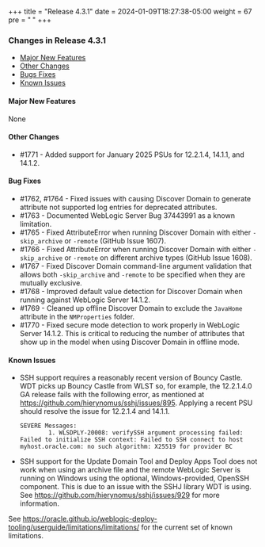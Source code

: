 +++
title = "Release 4.3.1"
date = 2024-01-09T18:27:38-05:00
weight = 67
pre = "<b> </b>"
+++


### Changes in Release 4.3.1
- [Major New Features](#major-new-features)
- [Other Changes](#other-changes)
- [Bugs Fixes](#bug-fixes)
- [Known Issues](#known-issues)


#### Major New Features
None

#### Other Changes
- #1771 - Added support for January 2025 PSUs for 12.2.1.4, 14.1.1, and 14.1.2.

#### Bug Fixes
- #1762, #1764 - Fixed issues with causing Discover Domain to generate attribute not supported log entries for
  deprecated attributes.
- #1763 - Documented WebLogic Server Bug 37443991 as a known limitation.
- #1765 - Fixed AttributeError when running Discover Domain with either `-skip_archive` or `-remote` (GitHub Issue 1607).
- #1766 - Fixed AttributeError when running Discover Domain with either `-skip_archive` or `-remote`
  on different archive types (GitHub Issue 1608).
- #1767 - Fixed Discover Domain command-line argument validation that allows both `-skip_archive` and `-remote` to be
  specified when they are mutually exclusive.
- #1768 - Improved default value detection for Discover Domain when running against WebLogic Server 14.1.2.
- #1769 - Cleaned up offline Discover Domain to exclude the `JavaHome` attribute in the `NMProperties` folder.
- #1770 - Fixed secure mode detection to work properly in WebLogic Server 14.1.2.  This is critical to reducing the
  number of attributes that show up in the model when using Discover Domain in offline mode.

#### Known Issues
- SSH support requires a reasonably recent version of Bouncy Castle.  WDT picks up Bouncy Castle from WLST so, for example,
  the 12.2.1.4.0 GA release fails with the following error, as mentioned at https://github.com/hierynomus/sshj/issues/895.
  Applying a recent PSU should resolve the issue for 12.2.1.4 and 14.1.1.

  ```shell
  SEVERE Messages:
          1. WLSDPLY-20008: verifySSH argument processing failed: Failed to initialize SSH context: Failed to SSH connect to host myhost.oracle.com: no such algorithm: X25519 for provider BC
  ```

- SSH support for the Update Domain Tool and Deploy Apps Tool does not work when using an archive file and the remote 
  WebLogic Server is running on Windows using the optional, Windows-provided, OpenSSH component.  This is due to an
  issue with the SSHJ library WDT is using.  See https://github.com/hierynomus/sshj/issues/929 for more information.

See https://oracle.github.io/weblogic-deploy-tooling/userguide/limitations/limitations/ for the current set of known limitations.
